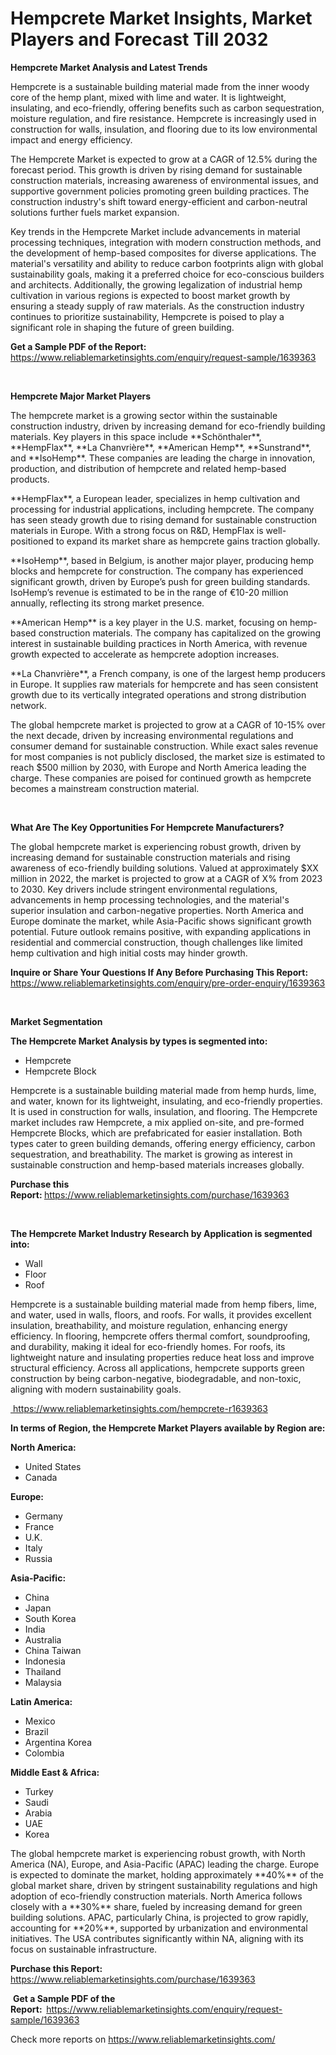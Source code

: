 <p><h1>Hempcrete Market Insights, Market Players and Forecast Till 2032</h1></p><p><strong>Hempcrete Market Analysis and Latest Trends</strong></p>
<p><p>Hempcrete is a sustainable building material made from the inner woody core of the hemp plant, mixed with lime and water. It is lightweight, insulating, and eco-friendly, offering benefits such as carbon sequestration, moisture regulation, and fire resistance. Hempcrete is increasingly used in construction for walls, insulation, and flooring due to its low environmental impact and energy efficiency.</p><p>The Hempcrete Market is expected to grow at a CAGR of 12.5% during the forecast period. This growth is driven by rising demand for sustainable construction materials, increasing awareness of environmental issues, and supportive government policies promoting green building practices. The construction industry's shift toward energy-efficient and carbon-neutral solutions further fuels market expansion.</p><p>Key trends in the Hempcrete Market include advancements in material processing techniques, integration with modern construction methods, and the development of hemp-based composites for diverse applications. The material's versatility and ability to reduce carbon footprints align with global sustainability goals, making it a preferred choice for eco-conscious builders and architects. Additionally, the growing legalization of industrial hemp cultivation in various regions is expected to boost market growth by ensuring a steady supply of raw materials. As the construction industry continues to prioritize sustainability, Hempcrete is poised to play a significant role in shaping the future of green building.</p></p>
<p><strong>Get a Sample PDF of the Report:&nbsp;</strong> <a href="https://www.reliablemarketinsights.com/enquiry/request-sample/1639363?utm_campaign=2136&utm_medium=2&utm_source=Github&utm_content=ia&utm_term=25012025&utm_id=hempcrete">https://www.reliablemarketinsights.com/enquiry/request-sample/1639363</a></p>
<p>&nbsp;</p>
<p><strong>Hempcrete Major Market Players</strong></p>
<p><p>The hempcrete market is a growing sector within the sustainable construction industry, driven by increasing demand for eco-friendly building materials. Key players in this space include **Schönthaler**, **HempFlax**, **La Chanvrière**, **American Hemp**, **Sunstrand**, and **IsoHemp**. These companies are leading the charge in innovation, production, and distribution of hempcrete and related hemp-based products.</p><p>**HempFlax**, a European leader, specializes in hemp cultivation and processing for industrial applications, including hempcrete. The company has seen steady growth due to rising demand for sustainable construction materials in Europe. With a strong focus on R&D, HempFlax is well-positioned to expand its market share as hempcrete gains traction globally.</p><p>**IsoHemp**, based in Belgium, is another major player, producing hemp blocks and hempcrete for construction. The company has experienced significant growth, driven by Europe’s push for green building standards. IsoHemp’s revenue is estimated to be in the range of €10-20 million annually, reflecting its strong market presence.</p><p>**American Hemp** is a key player in the U.S. market, focusing on hemp-based construction materials. The company has capitalized on the growing interest in sustainable building practices in North America, with revenue growth expected to accelerate as hempcrete adoption increases.</p><p>**La Chanvrière**, a French company, is one of the largest hemp producers in Europe. It supplies raw materials for hempcrete and has seen consistent growth due to its vertically integrated operations and strong distribution network.</p><p>The global hempcrete market is projected to grow at a CAGR of 10-15% over the next decade, driven by increasing environmental regulations and consumer demand for sustainable construction. While exact sales revenue for most companies is not publicly disclosed, the market size is estimated to reach $500 million by 2030, with Europe and North America leading the charge. These companies are poised for continued growth as hempcrete becomes a mainstream construction material.</p></p>
<p>&nbsp;</p>
<p><strong>What Are The Key Opportunities For Hempcrete Manufacturers?</strong></p>
<p><p>The global hempcrete market is experiencing robust growth, driven by increasing demand for sustainable construction materials and rising awareness of eco-friendly building solutions. Valued at approximately $XX million in 2022, the market is projected to grow at a CAGR of X% from 2023 to 2030. Key drivers include stringent environmental regulations, advancements in hemp processing technologies, and the material's superior insulation and carbon-negative properties. North America and Europe dominate the market, while Asia-Pacific shows significant growth potential. Future outlook remains positive, with expanding applications in residential and commercial construction, though challenges like limited hemp cultivation and high initial costs may hinder growth.</p></p>
<p><strong>Inquire or Share Your Questions If Any Before Purchasing This Report:</strong> <a href="https://www.reliablemarketinsights.com/enquiry/pre-order-enquiry/1639363?utm_campaign=2136&utm_medium=2&utm_source=Github&utm_content=ia&utm_term=25012025&utm_id=hempcrete">https://www.reliablemarketinsights.com/enquiry/pre-order-enquiry/1639363</a></p>
<p>&nbsp;</p>
<p><strong>Market Segmentation</strong></p>
<p><strong>The Hempcrete Market Analysis by types is segmented into:</strong></p>
<p><ul><li>Hempcrete</li><li>Hempcrete Block</li></ul></p>
<p><p>Hempcrete is a sustainable building material made from hemp hurds, lime, and water, known for its lightweight, insulating, and eco-friendly properties. It is used in construction for walls, insulation, and flooring. The Hempcrete market includes raw Hempcrete, a mix applied on-site, and pre-formed Hempcrete Blocks, which are prefabricated for easier installation. Both types cater to green building demands, offering energy efficiency, carbon sequestration, and breathability. The market is growing as interest in sustainable construction and hemp-based materials increases globally.</p></p>
<p><strong>Purchase this Report:&nbsp;</strong><a href="https://www.reliablemarketinsights.com/purchase/1639363?utm_campaign=2136&utm_medium=2&utm_source=Github&utm_content=ia&utm_term=25012025&utm_id=hempcrete">https://www.reliablemarketinsights.com/purchase/1639363</a></p>
<p>&nbsp;</p>
<p><strong>The Hempcrete Market Industry Research by Application is segmented into:</strong></p>
<p><ul><li>Wall</li><li>Floor</li><li>Roof</li></ul></p>
<p><p>Hempcrete is a sustainable building material made from hemp fibers, lime, and water, used in walls, floors, and roofs. For walls, it provides excellent insulation, breathability, and moisture regulation, enhancing energy efficiency. In flooring, hempcrete offers thermal comfort, soundproofing, and durability, making it ideal for eco-friendly homes. For roofs, its lightweight nature and insulating properties reduce heat loss and improve structural efficiency. Across all applications, hempcrete supports green construction by being carbon-negative, biodegradable, and non-toxic, aligning with modern sustainability goals.</p></p>
<p><a href="https://www.reliablemarketinsights.com/hempcrete-r1639363?utm_campaign=2136&utm_medium=2&utm_source=Github&utm_content=ia&utm_term=25012025&utm_id=hempcrete">&nbsp;https://www.reliablemarketinsights.com/hempcrete-r1639363</a></p>
<p><strong>In terms of Region, the Hempcrete Market Players available by Region are:</strong></p>
<p>
    <p> <strong> North America: </strong>
        <ul>
            <li>United States</li>
            <li>Canada</li>
        </ul>
        </p> 
    <p> <strong> Europe: </strong>
        <ul>
            <li>Germany</li>
            <li>France</li>
            <li>U.K.</li>
            <li>Italy</li>
            <li>Russia</li>
        </ul>
        </p> 
    <p> <strong> Asia-Pacific: </strong>
        <ul>
            <li>China</li>
            <li>Japan</li>
            <li>South Korea</li>
            <li>India</li>
            <li>Australia</li>
            <li>China Taiwan</li>
            <li>Indonesia</li>
            <li>Thailand</li>
            <li>Malaysia</li>
        </ul>
        </p> 
    <p> <strong> Latin America: </strong>
        <ul>
            <li>Mexico</li>
            <li>Brazil</li>
            <li>Argentina Korea</li>
            <li>Colombia</li>
        </ul>
        </p> 
    <p> <strong> Middle East & Africa: </strong>
        <ul>
            <li>Turkey</li>
            <li>Saudi</li>
            <li>Arabia</li>
            <li>UAE</li>
            <li>Korea</li>
        </ul>
    </p>
    </p>
<p><p>The global hempcrete market is experiencing robust growth, with North America (NA), Europe, and Asia-Pacific (APAC) leading the charge. Europe is expected to dominate the market, holding approximately **40%** of the global market share, driven by stringent sustainability regulations and high adoption of eco-friendly construction materials. North America follows closely with a **30%** share, fueled by increasing demand for green building solutions. APAC, particularly China, is projected to grow rapidly, accounting for **20%**, supported by urbanization and environmental initiatives. The USA contributes significantly within NA, aligning with its focus on sustainable infrastructure.</p></p>
<p><strong>Purchase this Report: </strong><a href="https://www.reliablemarketinsights.com/purchase/1639363?utm_campaign=2136&utm_medium=2&utm_source=Github&utm_content=ia&utm_term=25012025&utm_id=hempcrete">https://www.reliablemarketinsights.com/purchase/1639363</a></p>
<p>&nbsp;<strong>Get a Sample PDF of the Report:&nbsp;&nbsp;</strong><a href="https://www.reliablemarketinsights.com/enquiry/request-sample/1639363?utm_campaign=2136&utm_medium=2&utm_source=Github&utm_content=ia&utm_term=25012025&utm_id=hempcrete">https://www.reliablemarketinsights.com/enquiry/request-sample/1639363</a></p>
<p><strong></strong></p>
<p>Check more reports on <a href="https://www.reliablemarketinsights.com/?utm_campaign=2136&utm_medium=2&utm_source=Github&utm_content=ia&utm_term=25012025&utm_id=hempcrete">https://www.reliablemarketinsights.com/</a></p>